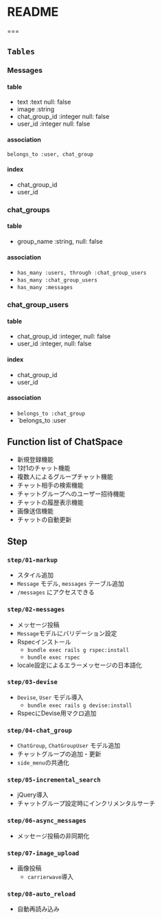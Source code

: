 # README
===

## `Tables`

### Messages

#### table

- text :text null: false
- image :string
- chat_group_id :integer null: false
- user_id :integer null: false

#### association

`belongs_to :user, chat_group `

#### index

- chat_group_id
- user_id

### chat_groups

#### table

- group_name :string, null: false

#### association

- `has_many :users, through :chat_group_users`
- `has_many :chat_group_users`
- `has_many :messages`

### chat_group_users

#### table

- chat_group_id :integer, null: false
- user_id :integer, null: false

#### index

- chat_group_id
- user_id

#### association

- `belongs_to :chat_group`
- `belongs_to :user

## Function list of ChatSpace
- 新規登録機能
- 1対1のチャット機能
- 複数人によるグループチャット機能
- チャット相手の検索機能
- チャットグループへのユーザー招待機能
- チャットの履歴表示機能
- 画像送信機能
- チャットの自動更新


## Step

### `step/01-markup`

- スタイル追加
- `Message` モデル, `messages` テーブル追加
- `/messages` にアクセスできる

### `step/02-messages`

- メッセージ投稿
- `Message`モデルにバリデーション設定
- Rspecインストール
  - `bundle exec rails g rspec:install`
  - `bundle exec rspec`
- locale設定によるエラーメッセージの日本語化

### `step/03-devise`

- `Devise`, `User` モデル導入
  - `bundle exec rails g devise:install`
- RspecにDevise用マクロ追加

### `step/04-chat_group`

- `ChatGroup`, `ChatGroupUser` モデル追加
- チャットグループの追加・更新
- `side_menu`の共通化

### `step/05-incremental_search`

- jQuery導入
- チャットグループ設定時にインクリメンタルサーチ

### `step/06-async_messages`

- メッセージ投稿の非同期化

### `step/07-image_upload`

- 画像投稿
  - `carrierwave`導入

### `step/08-auto_reload`

- 自動再読み込み
